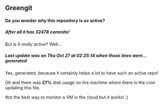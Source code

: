 ## Greengit

#### Do you wonder why this repository is so active?

##### After all it has 32478 commits!

But is it *really* active? Well...

##### Last update was on Thu Oct 27 at 02:25:14 when those lines were... generated

Yes, generated, because it certainly helps a lot to have such an active repo!

Oh and there was **27%** disk usage on the machine
where there is the cron updating this file.

Not the best way to monitor a VM in the cloud but it works! :)
